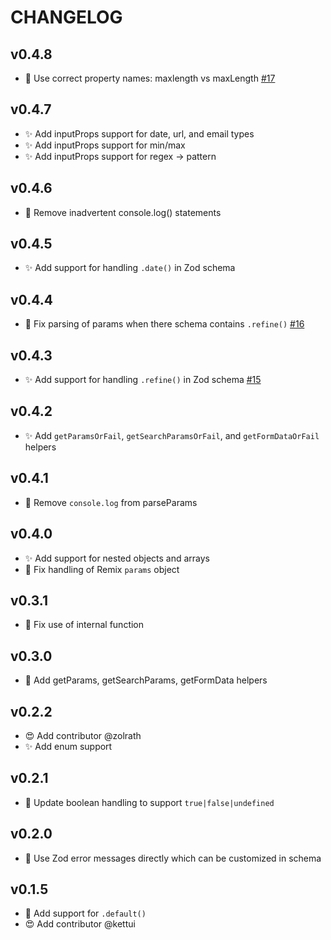 # CHANGELOG

## v0.4.8

- 🐛 Use correct property names: maxlength vs maxLength [#17](https://github.com/kiliman/remix-params-helper/pull/17)

## v0.4.7

- ✨ Add inputProps support for date, url, and email types
- ✨ Add inputProps support for min/max
- ✨ Add inputProps support for regex -> pattern

## v0.4.6

- 🧹 Remove inadvertent console.log() statements

## v0.4.5

- ✨ Add support for handling `.date()` in Zod schema

## v0.4.4

- 🐛 Fix parsing of params when there schema contains `.refine()` [#16](https://github.com/kiliman/remix-params-helper/issues/16)

## v0.4.3

- ✨ Add support for handling `.refine()` in Zod schema [#15](https://github.com/kiliman/remix-params-helper/issues/15)

## v0.4.2

- ✨ Add `getParamsOrFail`, `getSearchParamsOrFail`, and `getFormDataOrFail` helpers

## v0.4.1

- 🐛 Remove `console.log` from parseParams

## v0.4.0

- ✨ Add support for nested objects and arrays
- 🐛 Fix handling of Remix `params` object

## v0.3.1

- 🐛 Fix use of internal function

## v0.3.0

- 🚨 Add getParams, getSearchParams, getFormData helpers

## v0.2.2

- 😍 Add contributor @zolrath
- ✨ Add enum support

## v0.2.1

- 🔨 Update boolean handling to support `true|false|undefined`

## v0.2.0

- 🔨 Use Zod error messages directly which can be customized in schema

## v0.1.5

- 🔨 Add support for `.default()`
- 😍 Add contributor @kettui
